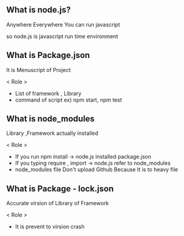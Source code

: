 ## What is node.js?
 Anywhere Everywhere You can run javascript  
 
 so node.js is javascript run time environment 


## What is Package.json

 It is Menuscript of Project

< Role >
* List of framework , Library
* command of script ex) npm start, npm test




## What is node_modules

Library ,Framework actually installed 

< Role >
* If you run npm install -> node.js installed package.json
* If you typing require , import -> node.js refer to node_modules
* node_modules file Don't upload Github Because It is to heavy file


## What is Package - lock.json

Accurate virsion of Library of Framework

< Role >
* It is prevent to virsion crash
